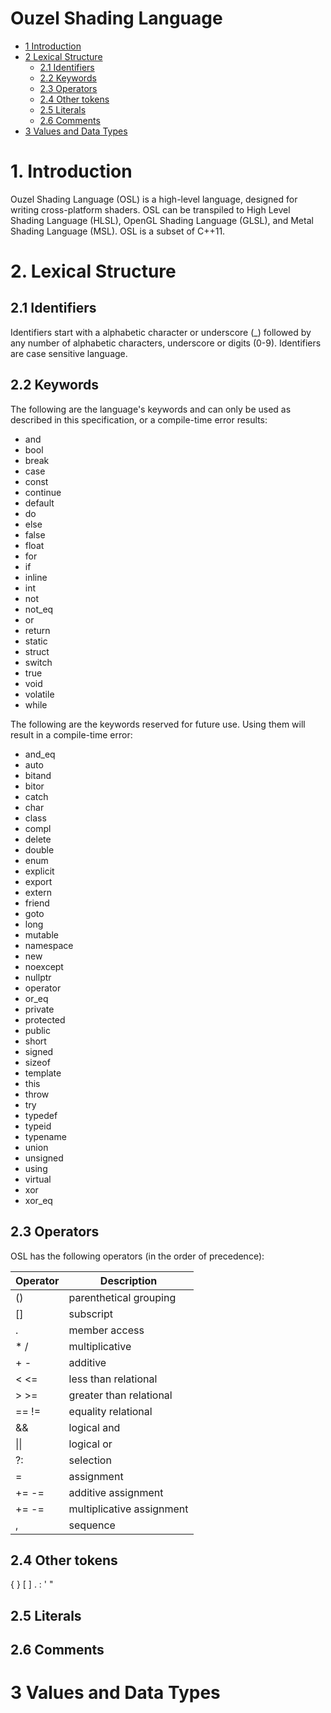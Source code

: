 # Ouzel Shading Language

* [1 Introduction](#1)
* [2 Lexical Structure](#2)
    * [2.1 Identifiers](#2.1)
    * [2.2 Keywords](#2.2)
    * [2.3 Operators](#2.3)
    * [2.4 Other tokens](#2.4)
    * [2.5 Literals](#2.5)
    * [2.6 Comments](#2.6)
* [3 Values and Data Types](#3)

# <a name="1"></a>1. Introduction
Ouzel Shading Language (OSL) is a high-level language, designed for writing cross-platform shaders. OSL can be transpiled to High Level Shading Language (HLSL), OpenGL Shading Language (GLSL), and Metal Shading Language (MSL). OSL is a subset of C++11.

# <a name="2"></a>2. Lexical Structure

## <a name="2.1"></a>2.1 Identifiers

Identifiers start with a alphabetic character or underscore (_) followed by any number of alphabetic characters, underscore or digits (0-9). Identifiers are case sensitive language.

## <a name="2.2"></a>2.2 Keywords

The following are the language's keywords and can only be used as described in this specification, or a compile-time error results:

* and
* bool
* break
* case
* const
* continue
* default
* do
* else
* false
* float
* for
* if
* inline
* int
* not
* not_eq
* or
* return
* static
* struct
* switch
* true
* void
* volatile
* while

The following are the keywords reserved for future use. Using them will result in a compile-time error:

* and_eq
* auto
* bitand
* bitor
* catch
* char
* class
* compl
* delete
* double
* enum
* explicit
* export
* extern
* friend
* goto
* long
* mutable
* namespace
* new
* noexcept
* nullptr
* operator
* or_eq
* private
* protected
* public
* short
* signed
* sizeof
* template
* this
* throw
* try
* typedef
* typeid
* typename
* union
* unsigned
* using
* virtual
* xor
* xor_eq

## <a name="2.3"></a>2.3 Operators

OSL has the following operators (in the order of precedence):

| Operator | Description |
|----------|-------------|
| () | parenthetical grouping |
| [] | subscript |
| . | member access |
| \* / | multiplicative |
| \+ \- | additive |
| < <= | less than relational |
| > >= | greater than relational |
| == != | equality relational |
| && | logical and |
| \|\| | logical or |
| ?: | selection |
| = | assignment |
| += -= | additive assignment |
| += -= | multiplicative assignment |
| , | sequence |

## <a name="2.4"></a>2.4 Other tokens

{ } [ ] . : \' \"

## <a name="2.5"></a>2.5 Literals

## <a name="2.6"></a>2.6 Comments

# <a name="3"></a>3 Values and Data Types